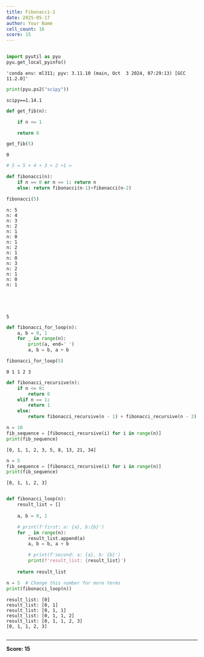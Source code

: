 ```yaml
---
title: Fibonacci-1
date: 2025-05-17
author: Your Name
cell_count: 16
score: 15
---
```


```python

```


```python
import pyutil as pyu
pyu.get_local_pyinfo()
```




    'conda env: ml311; pyv: 3.11.10 (main, Oct  3 2024, 07:29:13) [GCC 11.2.0]'




```python
print(pyu.ps2("scipy"))
```

    scipy==1.14.1
    



```python
def get_fib(n):

    if n <= 1

    return 0
```


```python
get_fib(5)
```




    0




```python
# 5 = 5 + 4 + 3 + 2 +1 = 
```


```python
def fibonacci(n):
    if n == 0 or n == 1: return n
    else: return fibonacci(n-1)+fibonacci(n-2)
```


```python
fibonacci(5)
```

    n: 5
    n: 4
    n: 3
    n: 2
    n: 1
    n: 0
    n: 1
    n: 2
    n: 1
    n: 0
    n: 3
    n: 2
    n: 1
    n: 0
    n: 1





    5




```python
def fibonacci_for_loop(n):
    a, b = 0, 1
    for _ in range(n):
        print(a, end=' ')
        a, b = b, a + b
```


```python
fibonacci_for_loop(5)
```

    0 1 1 2 3 


```python
def fibonacci_recursive(n):
    if n <= 0:
        return 0
    elif n == 1:
        return 1
    else:
        return fibonacci_recursive(n - 1) + fibonacci_recursive(n - 2)
```


```python
n = 10
fib_sequence = [fibonacci_recursive(i) for i in range(n)]
print(fib_sequence)
```

    [0, 1, 1, 2, 3, 5, 8, 13, 21, 34]



```python
n = 5
fib_sequence = [fibonacci_recursive(i) for i in range(n)]
print(fib_sequence)
```

    [0, 1, 1, 2, 3]



```python

```


```python
def fibonacci_loop(n):
    result_list = []
    
    a, b = 0, 1

    # print(f'first: a: {a}, b:{b}')
    for _ in range(n):
        result_list.append(a)
        a, b = b, a + b

        # print(f'second: a: {a}, b: {b}')
        print(f'result_list: {result_list}')
        
    return result_list

n = 5  # Change this number for more terms
print(fibonacci_loop(n))
```

    result_list: [0]
    result_list: [0, 1]
    result_list: [0, 1, 1]
    result_list: [0, 1, 1, 2]
    result_list: [0, 1, 1, 2, 3]
    [0, 1, 1, 2, 3]



```python

```


---
**Score: 15**